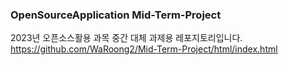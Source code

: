 ### OpenSourceApplication Mid-Term-Project
2023년 오픈소스활용 과목 중간 대체 과제용 레포지토리입니다.
https://github.com/WaRoong2/Mid-Term-Project/html/index.html
